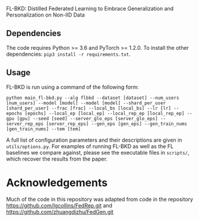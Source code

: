 FL-BKD: Distilled Federated Learning to Embrace Generalization and Personalization on Non-IID Data

## Dependencies

The code requires Python >= 3.6 and PyTorch >= 1.2.0. To install the other dependencies: `pip3 install -r requirements.txt`.


## Usage

FL-BKD is run using a command of the following form:

`python main_fl-bkd.py --alg flbkd --dataset [dataset] --num_users [num_users] --model [model] --model [model] --shard_per_user [shard_per_user] --frac [frac] --local_bs [local_bs] --lr [lr] --epochs [epochs] --local_ep [local_ep] --local_rep_ep [local_rep_ep] --gpu [gpu] --seed [seed] --server_glo_eps [server_glo_eps] --server_rep_eps [server_rep_eps] --gen_eps [gen_eps] --gen_train_nums [gen_train_nums] --tem [tem]`


A full list of configuration parameters and their descriptions are given in `utils/options.py`.
For examples of running FL-BKD as well as the FL baselines we compare against, please see the executable files in `scripts/`, which recover the results from the paper.


# Acknowledgements

Much of the code in this repository was adapted from code in the repository https://github.com/lgcollins/FedRep.git and https://github.com/zhuangdizhu/FedGen.git
